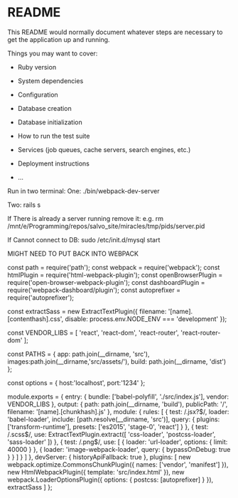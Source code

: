 # README

This README would normally document whatever steps are necessary to get the
application up and running.

Things you may want to cover:

* Ruby version

* System dependencies

* Configuration

* Database creation

* Database initialization

* How to run the test suite

* Services (job queues, cache servers, search engines, etc.)

* Deployment instructions

* ...


Run in two terminal:
One:
./bin/webpack-dev-server

Two:
rails s


If There is already a server running remove it:
e.g. rm /mnt/e/Programming/repos/salvo_site/miracles/tmp/pids/server.pid

If Cannot connect to DB:
sudo /etc/init.d/mysql start


MIGHT NEED TO PUT BACK INTO WEBPACK

const path              = require('path');
const webpack           = require('webpack');
const htmlPlugin        = require('html-webpack-plugin');
const openBrowserPlugin = require('open-browser-webpack-plugin'); 
const dashboardPlugin   = require('webpack-dashboard/plugin');
const autoprefixer      = require('autoprefixer'); 

const extractSass = new ExtractTextPlugin({
  filename: '[name].[contenthash].css',
  disable: process.env.NODE_ENV === 'development'
});

const VENDOR_LIBS = [
  'react',
  'react-dom',
  'react-router',
  'react-router-dom'
];


const PATHS = {
  app: path.join(__dirname, 'src'),
  images:path.join(__dirname,'src/assets/'),
  build: path.join(__dirname, 'dist')
};

const options = {
  host:'localhost',
  port:'1234'
};

module.exports = {
  entry: {
      bundle: ['babel-polyfill', './src/index.js'],
      vendor: VENDOR_LIBS
  },
  output: {
      path: path.join(__dirname, 'build'),
      publicPath: '/',
      filename: '[name].[chunkhash].js'
  },
  module: {
      rules: [
          {
              test: /\.jsx?$/,
              loader: 'babel-loader',
              include: [path.resolve(__dirname, 'src')],
              query: {
                  plugins: ['transform-runtime'],
                  presets: ['es2015', 'stage-0', 'react']
              }
          },
          {
              test: /\.scss$/,
              use: ExtractTextPlugin.extract([
                  'css-loader',
                  'postcss-loader',
                  'sass-loader'
              ])
          },
          {
              test: /\.png$/,
              use: [
                  {
                      loader: 'url-loader',
                      options: { limit: 40000 }
                  },
                  {
                      loader: 'image-webpack-loader',
                      query: { bypassOnDebug: true }
                  }
              ]
          }
      ]
  },
  devServer: {
      historyApiFallback: true
  },
  plugins: [
      new webpack.optimize.CommonsChunkPlugin({
          names: ['vendor', 'manifest']
      }),
      new HtmlWebpackPlugin({
          template: 'src/index.html'
      }),
      new webpack.LoaderOptionsPlugin({
          options: {
              postcss: [autoprefixer]
          }
      }),
      extractSass
  ]
};